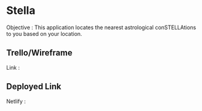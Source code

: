 # Stella

Objective : This application locates the nearest astrological conSTELLAtions to
            you based on your location.

## Trello/Wireframe

Link :

## Deployed Link

Netlify : 
